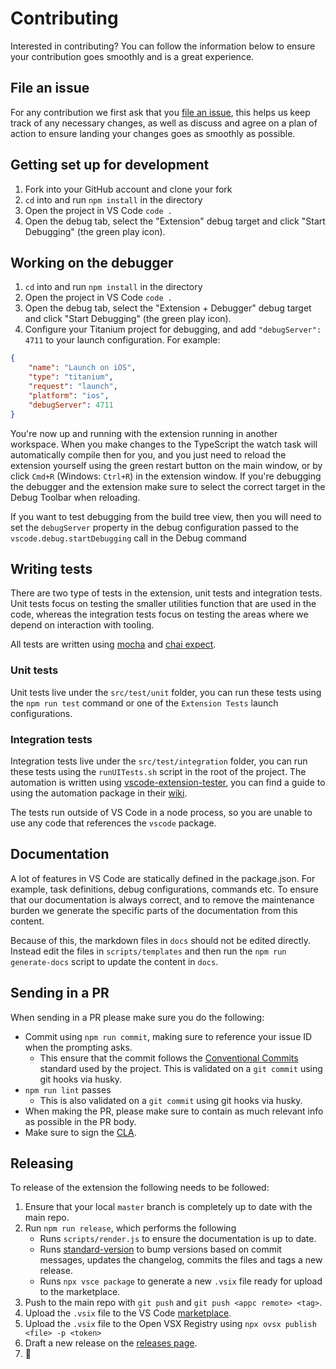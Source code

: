 # Contributing

Interested in contributing? You can follow the information below to ensure your contribution goes smoothly and is a great experience.

## File an issue

For any contribution we first ask that you [file an issue](https://github.com/tidev/vscode-titanium/issues/new/choose), this helps us keep track of any necessary changes, as well as discuss and agree on a plan of action to ensure landing your changes goes as smoothly as possible.

## Getting set up for development

1. Fork into your GitHub account and clone your fork
2. `cd` into and run `npm install` in the directory
3. Open the project in VS Code `code .`
4. Open the debug tab, select the "Extension" debug target and click "Start Debugging" (the green play icon). 

## Working on the debugger

1. `cd` into and run `npm install` in the directory
2. Open the project in VS Code `code .`
3. Open the debug tab, select the "Extension + Debugger" debug target and click "Start Debugging" (the green play icon).
4. Configure your Titanium project for debugging, and add `"debugServer": 4711` to your launch configuration. For example:

```json
{
	"name": "Launch on iOS",
	"type": "titanium",
	"request": "launch",
	"platform": "ios",
	"debugServer": 4711
}
```

You're now up and running with the extension running in another workspace. When you make changes to the TypeScript the watch task will automatically compile then for you, and you just need to reload the extension yourself using the green restart button on the main window, or by click `Cmd+R` (Windows: `Ctrl+R`) in the extension window. If you're debugging the debugger and the extension make sure to select the correct target in the Debug Toolbar when reloading.

If you want to test debugging from the build tree view, then you will need to set the `debugServer` property in the debug configuration passed to the `vscode.debug.startDebugging` call in the Debug command

## Writing tests

There are two type of tests in the extension, unit tests and integration tests. Unit tests focus on testing the smaller utilities function that are used in the code, whereas the integration tests focus on testing the areas where we depend on interaction with tooling.

All tests are written using [mocha](https://mochajs.org/) and [chai expect](https://www.chaijs.com/api/bdd/).

### Unit tests

Unit tests live under the `src/test/unit` folder, you can run these tests using the `npm run test` command or one of the `Extension Tests` launch configurations.

### Integration tests

Integration tests live under the `src/test/integration` folder, you can run these tests using the `runUITests.sh` script in the root of the project. The automation is written using [vscode-extension-tester](https://github.com/redhat-developer/vscode-extension-tester), you can find a guide to using the automation package in their [wiki](https://github.com/redhat-developer/vscode-extension-tester/wiki).

The tests run outside of VS Code in a node process, so you are unable to use any code that references the `vscode` package.

## Documentation

A lot of features in VS Code are statically defined in the package.json. For example, task definitions, debug configurations, commands etc. To ensure that our documentation is always correct, and to remove the maintenance burden we generate the specific parts of the documentation from this content.

Because of this, the markdown files in `docs` should not be edited directly. Instead edit the files in `scripts/templates` and then run the `npm run generate-docs` script to update the content in `docs`.

## Sending in a PR

When sending in a PR please make sure you do the following:

- Commit using `npm run commit`, making sure to reference your issue ID when the prompting asks.
	- This ensure that the commit follows the [Conventional Commits](https://www.conventionalcommits.org/) standard used by the project. This is validated on a `git commit` using git hooks via husky.
- `npm run lint` passes
	- This is also validated on a `git commit` using git hooks via husky.
- When making the PR, please make sure to contain as much relevant info as possible in the PR body.
- Make sure to sign the [CLA](https://github.com/tidev/organization-docs/blob/main/AUTHORIZED_CONTRIBUTORS.md).

## Releasing

To release of the extension the following needs to be followed:

1. Ensure that your local `master` branch is completely up to date with the main repo.
2. Run `npm run release`, which performs the following
	- Runs `scripts/render.js` to ensure the documentation is up to date.
	- Runs [standard-version](https://github.com/conventional-changelog/standard-version) to bump versions based on commit messages, updates the changelog, commits the files and tags a new release.
	- Runs `npx vsce package` to generate a new `.vsix` file ready for upload to the marketplace.
3. Push to the main repo with `git push` and `git push <appc remote> <tag>`.
4. Upload the `.vsix` file to the VS Code [marketplace](https://marketplace.visualstudio.com/manage).
5. Upload the `.vsix` file to the Open VSX Registry using `npx ovsx publish <file> -p <token>`
6. Draft a new release on the [releases page](https://github.com/tidev/vscode-titanium/releases).
7. 🎉
